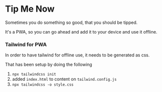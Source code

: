 # Tip Me Now

Sometimes you do something so good, that you should be tipped.

It's a PWA, so you can go ahead and add it to your device and use it offline.

### Tailwind for PWA

In order to have tailwind for offline use, it needs to be generated as css.

That has been setup by doing the following

1. `npx tailwindcss init`
2. added `index.html` to content on `tailwind.config.js`
3. `npx tailwindcss -o style.css`
